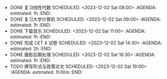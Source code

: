 - DONE 复习线性代数
  SCHEDULED: <2023-12-02 Sat 08:00>
  :AGENDA:
  estimated: 1h
  :END:
- DONE 复习大学计算机
  SCHEDULED: <2023-12-02 Sat 09:00>
  :AGENDA:
  estimated: 1h
  :END:
- DONE 下载音乐
  SCHEDULED: <2023-12-02 Sat 11:00>
  :AGENDA:
  estimated: 1h
  :END:
- DONE 完成 CET 4 试卷
  SCHEDULED: <2023-12-02 Sat 14:30>
  :AGENDA:
  estimated: 2h
  :END:
- DONE 摄影后期处理
  SCHEDULED: <2023-12-02 Sat 16:30>
  :AGENDA:
  estimated: 1h
  :END:
- TODO 撰写形式与政策论文
  SCHEDULED: <2023-12-02 Sat 19:00>
  :AGENDA:
  estimated: 1h30m
  :END: